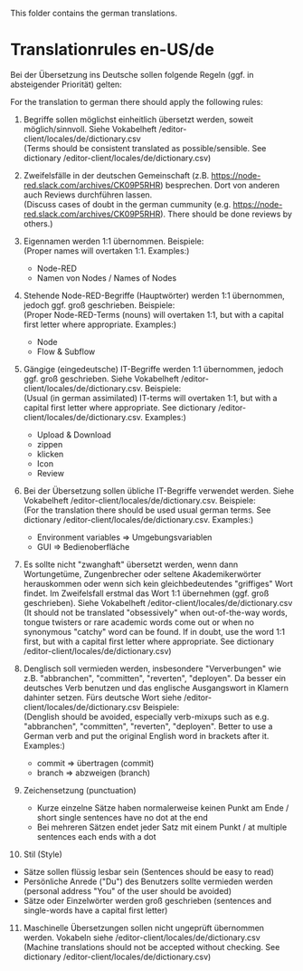 This folder contains the german translations.

# Translationrules en-US/de

Bei der Übersetzung ins Deutsche sollen folgende Regeln (ggf. in absteigender Priorität) gelten:

For the translation to german there should apply the following rules:

1. Begriffe sollen möglichst einheitlich übersetzt werden, soweit möglich/sinnvoll. Siehe Vokabelheft /editor-client/locales/de/dictionary.csv<br/>
(Terms should be consistent translated as possible/sensible. See dictionary /editor-client/locales/de/dictionary.csv)

2. Zweifelsfälle in der deutschen Gemeinschaft (z.B. https://node-red.slack.com/archives/CK09P5RHR) besprechen. Dort von anderen auch Reviews durchführen lassen.<br/>
(Discuss cases of doubt in the german cummunity (e.g. https://node-red.slack.com/archives/CK09P5RHR). There should be done reviews by others.)

3. Eigennamen werden 1:1 übernommen. Beispiele:<br/>
(Proper names will overtaken 1:1. Examples:)
   - Node-RED
   - Namen von Nodes / Names of Nodes

4. Stehende Node-RED-Begriffe (Hauptwörter) werden 1:1 übernommen, jedoch ggf. groß geschrieben. Beispiele:<br/>
(Proper Node-RED-Terms (nouns) will overtaken 1:1, but with a capital first letter where appropriate. Examples:)
   - Node
   - Flow & Subflow

5. Gängige (eingedeutsche) IT-Begriffe werden 1:1 übernommen, jedoch ggf. groß geschrieben. Siehe Vokabelheft /editor-client/locales/de/dictionary.csv. Beispiele:<br/>
(Usual (in german assimilated) IT-terms will overtaken 1:1, but with a capital first letter where appropriate. See dictionary /editor-client/locales/de/dictionary.csv. Examples:)
   - Upload & Download
   - zippen
   - klicken
   - Icon
   - Review

6. Bei der Übersetzung sollen übliche IT-Begriffe verwendet werden. Siehe Vokabelheft /editor-client/locales/de/dictionary.csv. Beispiele:<br/>
(For the translation there should be used usual german terms. See dictionary /editor-client/locales/de/dictionary.csv. Examples:)
   - Environment variables => Umgebungsvariablen
   - GUI => Bedienoberfläche

7. Es sollte nicht "zwanghaft" übersetzt werden, wenn dann Wortungetüme, Zungenbrecher oder seltene Akademikerwörter herauskommen oder wenn sich kein gleichbedeutendes "griffiges" Wort findet. Im Zweifelsfall erstmal das Wort 1:1 übernehmen (ggf. groß geschrieben). Siehe Vokabelheft /editor-client/locales/de/dictionary.csv<br/>
(It should not be translated "obsessively" when out-of-the-way words, tongue twisters or rare academic words come out or when no synonymous "catchy" word can be found. If in doubt, use the word 1:1 first, but with a capital first letter where appropriate. See dictionary /editor-client/locales/de/dictionary.csv)

8. Denglisch soll vermieden werden, insbesondere "Ververbungen" wie z.B. "abbranchen", "committen", "reverten", "deployen". Da besser ein deutsches Verb benutzen und das englische Ausgangswort in Klamern dahinter setzen. Fürs deutsche Wort siehe /editor-client/locales/de/dictionary.csv Beispiele:<br/>
(Denglish should be avoided, especially verb-mixups such as e.g. "abbranchen", "committen", "reverten", "deployen". Better to use a German verb and put the original English word in brackets after it. Examples:)
   - commit => übertragen (commit)
   - branch => abzweigen (branch)

9. Zeichensetzung (punctuation)
   - Kurze einzelne Sätze haben normalerweise keinen Punkt am Ende / short single sentences have no dot at the end
   - Bei mehreren Sätzen endet jeder Satz mit einem Punkt / at multiple sentences each ends with a dot

10. Stil (Style)
   - Sätze sollen flüssig lesbar sein (Sentences should be easy to read)
   - Persönliche Anrede ("Du") des Benutzers sollte vermieden werden (personal address "You" of the user should be avoided)
   - Sätze oder Einzelwörter werden groß geschrieben (sentences and single-words have a capital first letter)

11. Maschinelle Übersetzungen sollen nicht ungeprüft übernommen werden. Vokabeln siehe /editor-client/locales/de/dictionary.csv<br/>
(Machine translations should not be accepted without checking. See dictionary /editor-client/locales/de/dictionary.csv)
